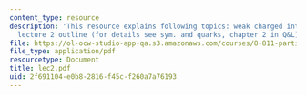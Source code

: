 ```yaml
---
content_type: resource
description: 'This resource explains following topics: weak charged interaction changes,
  lecture 2 outline (for details see sym. and quarks, chapter 2 in Q&L).'
file: https://ol-ocw-studio-app-qa.s3.amazonaws.com/courses/8-811-particle-physics-ii-fall-2005/2f691104e0b82816f45cf260a7a76193_lec2.pdf
file_type: application/pdf
resourcetype: Document
title: lec2.pdf
uid: 2f691104-e0b8-2816-f45c-f260a7a76193
---
```


